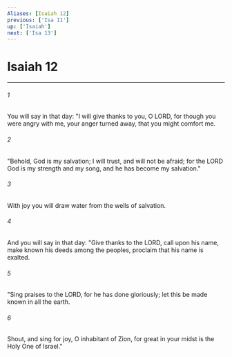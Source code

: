 ```yaml
---
Aliases: [Isaiah 12]
previous: ['Isa 11']
up: ['Isaiah']
next: ['Isa 13']
---
```

# Isaiah 12

***

 

###### 1 
You will say in that day: 
 "I will give thanks to you, O LORD, 
 for though you were angry with me, 
 your anger turned away, 
 that you might comfort me.
 
 

###### 2 
"Behold, God is my salvation; 
 I will trust, and will not be afraid; 
 for the LORD God is my strength and my song, 
 and he has become my salvation."
 
 

###### 3 
With joy you will draw water from the wells of salvation. 
 

###### 4 
And you will say in that day:
 "Give thanks to the LORD, 
 call upon his name, 
 make known his deeds among the peoples, 
 proclaim that his name is exalted.
 
 

###### 5 
"Sing praises to the LORD, for he has done gloriously; 
 let this be made known in all the earth. 
 
 

###### 6 
Shout, and sing for joy, O inhabitant of Zion, 
 for great in your midst is the Holy One of Israel."
 

